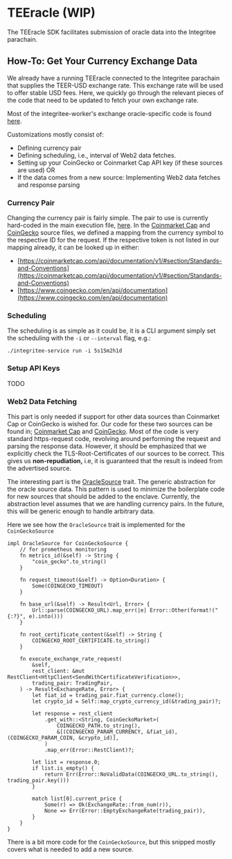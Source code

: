 # TEEracle (WIP)

The TEEracle SDK facilitates submission of oracle data into the Integritee parachain.

## How-To: Get Your Currency Exchange Data

We already have a running TEEracle connected to the Integritee parachain that supplies the TEER-USD exchange rate. This exchange rate will be used to offer stable USD fees. Here, we quickly go through the relevant pieces of the code that need to be updated to fetch your own exchange rate.

Most of the integritee-worker's exchange oracle-specific code is found [here](https://github.com/integritee-network/teeracle/tree/master/app-libs/exchange-oracle).

Customizations mostly consist of:

* Defining currency pair
* Defining scheduling, i.e., interval of Web2 data fetches.
* Setting up your CoinGecko or Coinmarket Cap API key (if these sources are used) OR
* If the data comes from a new source: Implementing Web2 data fetches and response parsing

### Currency Pair

Changing the currency pair is fairly simple. The pair to use is currently hard-coded in the main execution file, [here](https://github.com/integritee-network/teeracle/blob/cdd376bcb4ee3c96f54bc0e6e1653759bad1ace9/service/src/main.rs#L576). In the  [Coinmarket Cap](https://github.com/integritee-network/teeracle/blob/master/app-libs/exchange-oracle/src/coin\_market\_cap.rs) and [CoinGecko](https://github.com/integritee-network/teeracle/blob/master/app-libs/exchange-oracle/src/coin\_gecko.rs) source files, we defined a mapping from the currency symbol to the respective ID for the request. If the respective token is not listed in our mapping already, it can be looked up in either:

* [https://coinmarketcap.com/api/documentation/v1/#section/Standards-and-Conventions](https://coinmarketcap.com/api/documentation/v1/#section/Standards-and-Conventions)
* [https://www.coingecko.com/en/api/documentation](https://www.coingecko.com/en/api/documentation)

### Scheduling

The scheduling is as simple as it could be, it is a CLI argument simply set the scheduling with the `-i` or `--interval` flag, e.g.:

```
./integritee-service run -i 5s15m2h1d
```

### Setup API Keys

TODO

### Web2 Data Fetching

This part is only needed if support for other data sources than Coinmarket Cap or CoinGecko is wished for. Our code for these two sources can be found in; [Coinmarket Cap](https://github.com/integritee-network/teeracle/blob/master/app-libs/exchange-oracle/src/coin\_market\_cap.rs) and [CoinGecko](https://github.com/integritee-network/teeracle/blob/master/app-libs/exchange-oracle/src/coin\_gecko.rs). Most of the code is very standard https-request code, revolving around performing the request and parsing the response data. However, it should be emphasized that we explicitly check the TLS-Root-Certificates of our sources to be correct. This gives us **non-repudiation,** i.e, it is guaranteed that the result is indeed from the advertised source.

The interesting part is the [OracleSource](https://github.com/integritee-network/teeracle/blob/70fc6196e3f2fb2ddfde13619fcb35cc057990de/app-libs/exchange-oracle/src/exchange\_rate\_oracle.rs#L32) trait. The generic abstraction for the oracle source data. This pattern is used to minimize the boilerplate code for new sources that should be added to the enclave. Currently, the abstraction level assumes that we are handling currency pairs. In the future, this will be generic enough to handle arbitrary data.

Here we see how the `OracleSource` trait is implemented for the `CoinGeckoSource`

```
impl OracleSource for CoinGeckoSource {
	// for prometheus monitoring
	fn metrics_id(&self) -> String {
		"coin_gecko".to_string()
	}

	fn request_timeout(&self) -> Option<Duration> {
		Some(COINGECKO_TIMEOUT)
	}

	fn base_url(&self) -> Result<Url, Error> {
		Url::parse(COINGECKO_URL).map_err(|e| Error::Other(format!("{:?}", e).into()))
	}

	fn root_certificate_content(&self) -> String {
		COINGECKO_ROOT_CERTIFICATE.to_string()
	}

	fn execute_exchange_rate_request(
		&self,
		rest_client: &mut RestClient<HttpClient<SendWithCertificateVerification>>,
		trading_pair: TradingPair,
	) -> Result<ExchangeRate, Error> {
		let fiat_id = trading_pair.fiat_currency.clone();
		let crypto_id = Self::map_crypto_currency_id(&trading_pair)?;

		let response = rest_client
			.get_with::<String, CoinGeckoMarket>(
				COINGECKO_PATH.to_string(),
				&[(COINGECKO_PARAM_CURRENCY, &fiat_id), (COINGECKO_PARAM_COIN, &crypto_id)],
			)
			.map_err(Error::RestClient)?;

		let list = response.0;
		if list.is_empty() {
			return Err(Error::NoValidData(COINGECKO_URL.to_string(), trading_pair.key()))
		}

		match list[0].current_price {
			Some(r) => Ok(ExchangeRate::from_num(r)),
			None => Err(Error::EmptyExchangeRate(trading_pair)),
		}
	}
}

```

There is a bit more code for the `CoinGeckoSource`, but this snipped mostly covers what is needed to add a new source.
